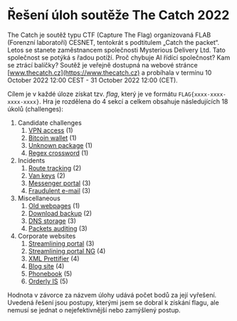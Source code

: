 # Řešení úloh soutěže The Catch 2022

The Catch je soutěž typu CTF (Capture The Flag) organizovaná FLAB (Forenzní laboratoří) CESNET, tentokrát s podtitulem „Catch the packet“. Letos se stanete zaměstnancem společnosti Mysterious Delivery Ltd. Tato společnost se potýká s řadou potíží. Proč chybuje AI řídící společnost? Kam se ztrácí balíčky? Soutěž je veřejně dostupná na webové stránce [www.thecatch.cz](https://www.thecatch.cz) a probíhala v termínu 10 October 2022 12:00 CEST - 31 October 2022 12:00 (CET).

Cílem je v každé úloze získat tzv. _flag_, který je ve formátu `FLAG{xxxx-xxxx-xxxx-xxxx}`. Hra je rozdělena do 4 sekcí a celkem obsahuje následujících 18 úkolů (challenges):

1. Candidate challenges
   1. [VPN access](01_VPN_access) (1)
   1. [Bitcoin wallet](02_Bitcoin_wallet) (1)
   1. [Unknown package](03_Unknown_package) (1)
   1. [Regex crossword](04_Regex_crossword) (1)
1. Incidents
   1. [Route tracking](05_Route_tracking) (2)
   1. [Van keys](06_Van_keys) (2)
   1. [Messenger portal](07_Messenger_portal) (3)
   1. [Fraudulent e-mail](08_Fraudulent_e-mail) (3)
1. Miscellaneous
   1. [Old webpages](09_Old_webpages) (1)
   1. [Download backup](10_Download_backup) (2)
   1. [DNS storage](11_DNS_storage) (3)
   1. [Packets auditing](12_Packets_auditing) (3)
1. Corporate websites
   1. [Streamlining portal](13_Streamlining_portal) (3)
   1. [Streamlining portal NG](14_Streamlining_portal_NG) (4)
   1. [XML Prettifier](15_XML_Prettifier) (4)
   1. [Blog site](16_Blog_site) (4)
   1. [Phonebook](17_Phonebook) (5)
   1. [Orderly IS](18_Orderly_IS) (5)

Hodnota v závorce za názvem úlohy udává počet bodů za její vyřešení. Uvedená řešení jsou postupy, kterými jsem se dobral k získání flagu, ale nemusí se jednat o nejefektivnější nebo zamýšlený postup.
